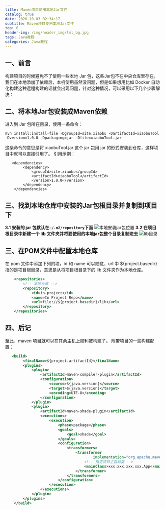 ```yaml
---
title: Maven项目使用本地Jar文件
catalog: true
date: 2020-10-03 02:34:17
subtitle: Maven项目使用本地Jar文件
top: 0
header-img: /img/header_img/lml_bg.jpg
tags: Java教程
categories: Java教程
---
```


## 一、前言
构建项目的时候避免不了使用一些本地 Jar 包，这些Jar包不在中央仓库里存在，我们在本地添加了依赖后，本机使用虽然没问题，但是如果想用比如 Docker 自动化构建这种远程构建的话就会出现问题，针对这种情况，可以采用以下几个步骤解决：
## 二、将本地Jar包安装成Maven依赖
进入到 Jar 包所在目录，使用一条命令：
```shell
mvn install:install-file -DgroupId=site.xiaobu -DartifactId=xiaobuTool -Dversion=1.0.0 -Dpackaging=jar -Dfile=xiaobuTool.jar
```
这条命令的意思是将 xiaobuTool.jar 这个 jar 包用 jar 的形式安装到仓库，这样项目中就可以直接引用了。
引用示例：
```
   <dependencies>
        <dependency>
            <groupId>site.xiaobu</groupId>
            <artifactId>xiaobuTool</artifactId>
            <version>1.0.0</version>
        </dependency>
    </dependencies>
```
## 三、找到本地仓库中安装的Jar包根目录并复制到项目下
**3.1 安装的 jar 包默认在`~/.m2/repository`下面**
![本地安装jar包位置](https://upload-images.jianshu.io/upload_images/15228836-b6576734b3c261fe.png?imageMogr2/auto-orient/strip%7CimageView2/2/w/1240)
**3.2 在项目根目录中新建一个 lib 文件夹并将要使用的本地jar包整个目录复制进去**
![lib目录](https://upload-images.jianshu.io/upload_images/15228836-3e0bf7c990e79b82.png?imageMogr2/auto-orient/strip%7CimageView2/2/w/1240)
## 三、在POM文件中配置本地仓库
在 pom 文件中添加下列的项，id 和 name 可以随意，url 中 ${project.basedir} 指的是项目根目录，意思是从将项目根目录下的 lib 文件夹作为本地仓库。
```xml
    <repositories>
        <!-- 本地仓库 -->
        <repository>
            <id>in-project</id>
            <name>In Project Repo</name>
            <url>file://${project.basedir}/lib</url>
        </repository>
    </repositories>
```
## 四、后记
至此，maven 项目就可以在其余主机上顺利被构建了。
附带项目的一些构建配置：
```xml
   <build>
        <finalName>${project.artifactId}</finalName>
        <plugins>
            <plugin>
                <artifactId>maven-compiler-plugin</artifactId>
                <configuration>
                    <source>${java.version}</source>
                    <target>${java.version}</target>
                    <encoding>UTF-8</encoding>
                </configuration>
            </plugin>
            <plugin>
                <artifactId>maven-shade-plugin</artifactId>
                <executions>
                    <execution>
                        <phase>package</phase>
                        <goals>
                            <goal>shade</goal>
                        </goals>
                        <configuration>
                            <transformers>
                                <transformer
                                        implementation="org.apache.maven.plugins.shade.resource.ManifestResourceTransformer">
                                    <!-- 指定项目主启动类 -->
                                    <mainClass>xxx.xxx.xxx.xxx.App</mainClass>
                                </transformer>
                            </transformers>
                        </configuration>
                    </execution>
                </executions>
            </plugin>
        </plugins>
    </build>
```